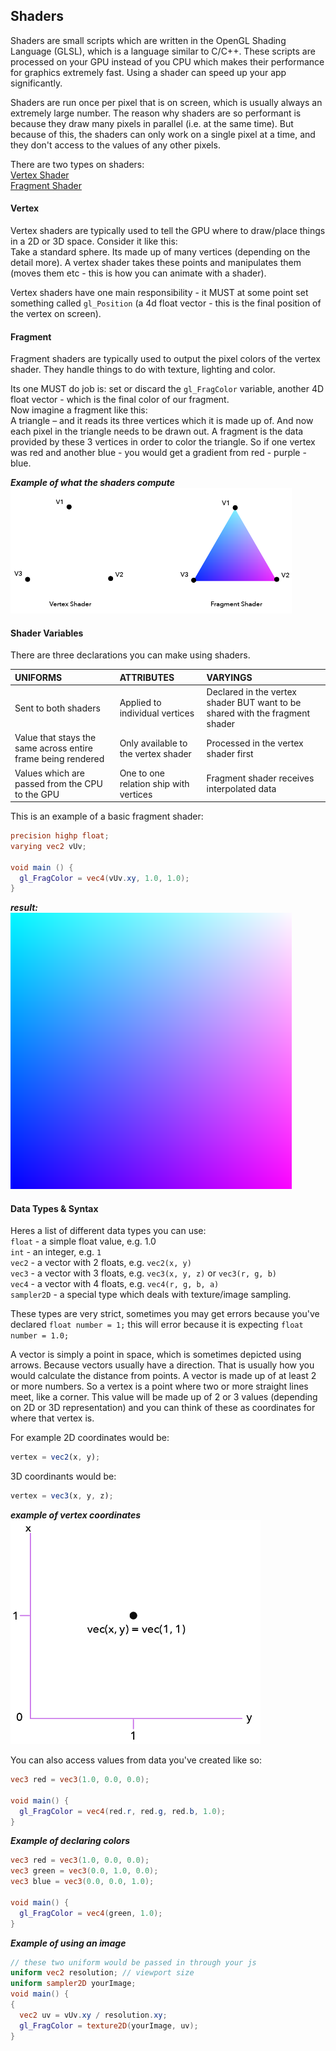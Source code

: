## Shaders
Shaders are small scripts which are written in the OpenGL Shading Language (GLSL), which is a language similar to C/C++. These scripts are processed on your GPU instead of you CPU which makes their performance for graphics extremely fast. Using a shader can speed up your app significantly.

Shaders are run once per pixel that is on screen, which is usually always an extremely large number. The reason why shaders are so performant is because they draw many pixels in parallel (i.e. at the same time). But because of this, the shaders can only work on a single pixel at a time, and they don't access to the values of any other pixels.

There are two types on shaders:<br>
[Vertex Shader](#vertex)<br>
[Fragment Shader](#fragment)

<!-- TODO: update this -->
#### Vertex
Vertex shaders are typically used to tell the GPU where to draw/place things in a 2D or 3D space.
Consider it like this:<br>
Take a standard sphere. Its made up of many vertices (depending on the detail more). A vertex shader takes these points and manipulates them (moves them etc - this is how you can animate with a shader).<brb>

Vertex shaders have one main responsibility - it MUST at some point set something called `gl_Position` (a 4d float vector - this is the final position of the vertex on screen).

#### Fragment
Fragment shaders are typically used to output the pixel colors of the vertex shader. They handle things to do with texture, lighting and color.

Its one MUST do job is: set or discard the `gl_FragColor` variable, another 4D float vector - which is the final color of our fragment.<br>
Now imagine a fragment like this:<br>
A triangle – and it reads its three vertices which it is made up of. And now each pixel in the triangle needs to be drawn out. A fragment is the data provided by these 3 vertices in order to color the triangle. So if one vertex was red and another blue - you would get a gradient from red - purple - blue.

***Example of what the shaders compute***<br>
<img src="../assets/webgl/shader-triangle.png" width="450px"/>

#### Shader Variables
There are three declarations you can make using shaders.<br>

 UNIFORMS                                                    | ATTRIBUTES                             | VARYINGS                                                                    |
:----------------------------------------------------------- |:-------------------------------------- |:--------------------------------------------------------------------------- |
Sent to both shaders                                         |Applied to individual vertices          |Declared in the vertex shader BUT want to be shared with the fragment shader |
Value that stays the same across entire frame being rendered |Only available to the vertex shader     |Processed in the vertex shader first                                         |
Values which are passed from the CPU to the GPU              |One to one relation ship with vertices  |Fragment shader receives interpolated data                                   |


This is an example of a basic fragment shader:
```glsl
precision highp float;
varying vec2 vUv;

void main () {
  gl_FragColor = vec4(vUv.xy, 1.0, 1.0);
}
```
***result:***<br>
<img src="../assets/webgl/basic-shder.png" width="450px"/>

#### Data Types & Syntax
Heres a list of different data types you can use:<br>
`float` - a simple float value, e.g. 1.0<br>
`int` - an integer, e.g. `1`<br>
`vec2` - a vector with 2 floats, e.g. `vec2(x, y)`<br>
`vec3` - a vector with 3 floats, e.g. `vec3(x, y, z)` or `vec3(r, g, b)`<br>
`vec4` - a vector with 4 floats, e.g. `vec4(r, g, b, a)`<br>
`sampler2D` - a special type which deals with texture/image sampling.

These types are very strict, sometimes you may get errors because you've declared `float number = 1;` this will error because it is expecting `float number = 1.0;`

A vector is simply a point in space, which is sometimes depicted using arrows. Because vectors usually have a direction. That is usually how you would calculate the distance from points. A vector is made up of at least 2 or more numbers. So a vertex is a point where two or more straight lines meet, like a corner. This value will be made up of 2 or 3 values (depending on 2D or 3D representation) and you can think of these as coordinates for where that vertex is.

For example 2D coordinates would be:<br>
```js
vertex = vec2(x, y);
```

3D coordinants would be:<br>
```js
vertex = vec3(x, y, z);
```
***example of vertex coordinates***<br>
<img src="../assets/webgl/vertex-example.png" width="400px"/>

You can also access values from data you've created like so:
```glsl
vec3 red = vec3(1.0, 0.0, 0.0);

void main() {
  gl_FragColor = vec4(red.r, red.g, red.b, 1.0);
}
```

***Example of declaring colors***
```glsl
vec3 red = vec3(1.0, 0.0, 0.0);
vec3 green = vec3(0.0, 1.0, 0.0);
vec3 blue = vec3(0.0, 0.0, 1.0);

void main() {
  gl_FragColor = vec4(green, 1.0);
}
```

***Example of using an image***
```glsl
// these two uniform would be passed in through your js
uniform vec2 resolution; // viewport size
uniform sampler2D yourImage;
void main() {
{
  vec2 uv = vUv.xy / resolution.xy;
  gl_FragColor = texture2D(yourImage, uv);
}
```
